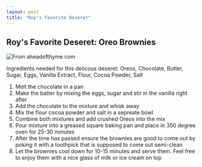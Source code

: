 ```yaml
---
layout: post
title: "Roy's Favorite Deseret"
---
```



## Roy's Favorite Deseret: Oreo Brownies
![From aheadofthyme.com](https://www.aheadofthyme.com/wp-content/uploads/2023/01/oreo-brownies-13.jpg "Oreo Brownies")

Ingredients needed for this delicous deseret: Oreos, Chocolate, Butter, Sugar, Eggs, Vanilla Extract, Flour, Cocoa Powder, Salt

1. Melt the chocolate in a pan
2. Make the batter by mixing the eggs, sugar and stir in the vanilla right after
3. Add the chocolate to the mixture and whisk away
4. Mix the flour cocoa powder and salt in a sepreate bowl
5. Combine both mixtures and add crushed Oreos into the mix
6. Pour mixture into a greased square baking pan and place in 350 degree oven for 25-30 minutes
7. After the time has passed ensure the brownies are good to come out by poking it with a toothpick that is supposed to come out semi-clean
8. Let the brownies cool down for 10-15 minutes and serve them. Feel free to enjoy them with a nice glass of milk or ice cream on top
